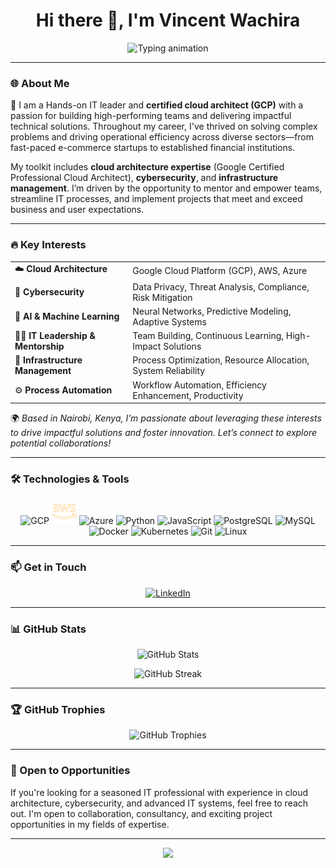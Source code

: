 <h1 align="center">Hi there 👋, I'm Vincent Wachira</h1>

<p align="center">
  <img src="https://readme-typing-svg.herokuapp.com?font=Roboto&size=25&color=3C76A1&center=true&vCenter=true&lines=Experienced+IT+Professional;Cloud+Architect+and+Consultant;" alt="Typing animation">
</p>

---

### 🌐 About Me

<p>
   👋 I am a Hands-on IT leader and <strong>certified cloud architect (GCP)</strong> with a passion for building high-performing teams and delivering impactful technical solutions. Throughout my career, I've thrived on solving complex problems and driving operational efficiency across diverse sectors—from fast-paced e-commerce startups to established financial institutions.
</p>

<p>
   My toolkit includes <strong>cloud architecture expertise</strong> (Google Certified Professional Cloud Architect), <strong>cybersecurity</strong>, and <strong>infrastructure management</strong>. I’m driven by the opportunity to mentor and empower teams, streamline IT processes, and implement projects that meet and exceed business and user expectations.
</p>


---

### 🔥 Key Interests

<table>
   <tr>
      <td>☁️ <strong>Cloud Architecture</strong></td>
      <td>Google Cloud Platform (GCP), AWS, Azure</td>
   </tr>
   <tr>
      <td>🔐 <strong>Cybersecurity</strong></td>
      <td>Data Privacy, Threat Analysis, Compliance, Risk Mitigation</td>
   </tr>
   <tr>
      <td>🧠 <strong>AI & Machine Learning</strong></td>
      <td>Neural Networks, Predictive Modeling, Adaptive Systems</td>
   </tr>
   <tr>
      <td>👨‍💼 <strong>IT Leadership & Mentorship</strong></td>
      <td>Team Building, Continuous Learning, High-Impact Solutions</td>
   </tr>
   <tr>
      <td>🔧 <strong>Infrastructure Management</strong></td>
      <td>Process Optimization, Resource Allocation, System Reliability</td>
   </tr>
   <tr>
      <td>⚙️ <strong>Process Automation</strong></td>
      <td>Workflow Automation, Efficiency Enhancement, Productivity</td>
   </tr>
</table>

<p>🌍 <em>Based in Nairobi, Kenya, I’m passionate about leveraging these interests to drive impactful solutions and foster innovation. Let’s connect to explore potential collaborations!</em></p>


---

### 🛠️ Technologies & Tools

<p align="center">
  <!-- Cloud Providers -->
  <img src="https://cdn.jsdelivr.net/gh/devicons/devicon/icons/googlecloud/googlecloud-original.svg" alt="GCP" width="40" height="40"/>
  <img src="https://github.com/devicons/devicon/blob/v2.16.0/icons/amazonwebservices/amazonwebservices-line-wordmark.svg" alt="AWS" width="40" height="40"/>
  <img src="https://cdn.jsdelivr.net/gh/devicons/devicon/icons/azure/azure-original.svg" alt="Azure" width="40" height="40"/>

  <!-- Languages -->
  <img src="https://cdn.jsdelivr.net/gh/devicons/devicon/icons/python/python-original.svg" alt="Python" width="40" height="40"/>
  <img src="https://cdn.jsdelivr.net/gh/devicons/devicon/icons/javascript/javascript-original.svg" alt="JavaScript" width="40" height="40"/>

  <!-- Databases -->
  <img src="https://cdn.jsdelivr.net/gh/devicons/devicon/icons/postgresql/postgresql-original.svg" alt="PostgreSQL" width="40" height="40"/>
  <img src="https://cdn.jsdelivr.net/gh/devicons/devicon/icons/mysql/mysql-original.svg" alt="MySQL" width="40" height="40"/>

  <!-- DevOps & Tools -->
  <img src="https://cdn.jsdelivr.net/gh/devicons/devicon/icons/docker/docker-original.svg" alt="Docker" width="40" height="40"/>
  <img src="https://cdn.jsdelivr.net/gh/devicons/devicon/icons/kubernetes/kubernetes-plain.svg" alt="Kubernetes" width="40" height="40"/>
  <img src="https://cdn.jsdelivr.net/gh/devicons/devicon/icons/git/git-original.svg" alt="Git" width="40" height="40"/>
  <img src="https://cdn.jsdelivr.net/gh/devicons/devicon/icons/linux/linux-original.svg" alt="Linux" width="40" height="40"/>
</p>

---

### 📫 Get in Touch

<p align="center">
  <a href="https://www.linkedin.com/in/vincentwachira/" target="_blank"><img src="https://img.shields.io/badge/LinkedIn-%230077B5.svg?&style=for-the-badge&logo=linkedin&logoColor=white" alt="LinkedIn"></a>
</p>

---

### 📊 GitHub Stats

<p align="center">
  <img src="https://github-readme-stats.vercel.app/api?username=VinceBiggz&show_icons=true&theme=radical" alt="GitHub Stats">
</p>
<p align="center">
  <img src="https://github-readme-streak-stats.herokuapp.com/?user=VinceBiggz&theme=radical" alt="GitHub Streak">
</p>

---

### 🏆 GitHub Trophies

<p align="center">
  <img src="https://github-profile-trophy.vercel.app/?username=VinceBiggz&theme=onedark&row=1&column=6" alt="GitHub Trophies">
</p>

---

### 💼 Open to Opportunities
<p>
  If you're looking for a seasoned IT professional with experience in cloud architecture, cybersecurity, and advanced IT systems, feel free to reach out. I'm open to collaboration, consultancy, and exciting project opportunities in my fields of expertise.
</p>

---

<p align="center">
  <img src="https://img.shields.io/badge/Made%20with-Markdown%20&%20HTML-blueviolet?style=flat-square">
</p>
